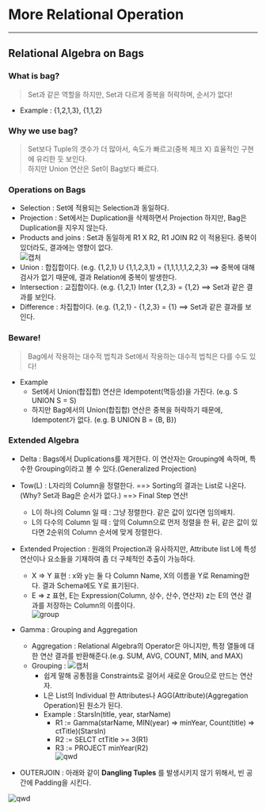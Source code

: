 # More Relational Operation
---
## Relational Algebra on Bags
### What is bag?
> Set과 같은 역할을 하지만, Set과 다르게 중복을 허락하며, 순서가 없다!  
- Example : {1,2,1,3}, {1,1,2}

### Why we use bag?
> Set보다 Tuple의 갯수가 더 많아서, 속도가 빠르고(중복 체크 X) 효율적인 구현에 유리한 듯 보인다.  
> 하지만 Union 연산은 Set이 Bag보다 빠르다.  

### Operations on Bags
- Selection : Set에 적용되는 Selection과 동일하다.
- Projection : Set에서는 Duplication을 삭제하면서 Projection 하지만, Bag은 Duplication을 지우지 않는다.
- Products and joins : Set과 동일하게 R1 X R2, R1 JOIN R2 이 적용된다. 중복이 있더라도, 결과에는 영향이 없다.  
![캡처](https://user-images.githubusercontent.com/71700079/138302285-2c691ce4-fbce-4b2d-ab84-d471586b1569.PNG)  
- Union : 합집합이다. (e.g. {1,2,1} U {1,1,2,3,1} = {1,1,1,1,1,2,2,3} ==> 중복에 대해 검사가 없기 때문에, 결과 Relation에 중복이 발생한다.
- Intersection : 교집합이다. (e.g. {1,2,1} Inter {1,2,3} = {1,2} ==> Set과 같은 결과를 보인다.
- Difference : 차집합이다. (e.g. {1,2,1} - {1,2,3} = {1} ==> Set과 같은 결과를 보인다.

### Beware!
> Bag에서 작용하는 대수적 법칙과 Set에서 작용하는 대수적 법칙은 다를 수도 있다!  
- Example
  - Set에서 Union(합집합) 연산은 Idempotent(멱등성)을 가진다. (e.g. S UNION S = S)
  - 하지만 Bag에서의 Union(합집합) 연산은 중복을 허락하기 때문에, Idempotent가 없다. (e.g.  B UNION B = {B, B})

### Extended Algebra
- Delta : Bags에서 Duplications를 제거한다. 이 연산자는 Grouping에 속하며, 특수한 Grouping이라고 볼 수 있다.(Generalized Projection)
- Tow(L) : L자리의 Column을 정렬한다. ==> Sorting의 결과는 List로 나온다.(Why? Set과 Bag은 순서가 없다.) ==> Final Step 연산!
  - L이 하나의 Column 일 때 : 그냥 정렬한다. 같은 값이 있다면 임의배치.
  - L의 다수의 Column 일 때 : 앞의 Column으로 먼저 정렬을 한 뒤, 같은 값이 있다면 2순위의 Column 순서에 맞게 정렬한다.
- Extended Projection : 원래의 Projection과 유사하지만, Attribute list L에 특성 연산이나 요소들을 기재하여 좀 더 구체적인 추출이 가능하다.
  - X => Y 표현 : x와 y는 둘 다 Column Name, X의 이름을 Y로 Renaming한다. 결과 Schema에도 Y로 표기된다.
  - E => z 표현, E는 Expression(Column, 상수, 산수, 연산자) z는 E의 연산 결과를 저장하는 Column의 이름이다.  
  ![group](https://user-images.githubusercontent.com/71700079/138451018-81218d04-70fa-4c47-acfe-493b9d7bc5d8.jpg)  
  
- Gamma : Grouping and Aggregation
  - Aggregation : Relational Algebra의 Operator은 아니지만, 특정 열들에 대한 연산 결과를 반환해준다.(e.g. SUM, AVG, COUNT, MIN, and MAX)
  - Grouping : ![캡처](https://user-images.githubusercontent.com/71700079/138420418-f1794124-3c0c-4c24-b30b-b6450b7f8593.PNG)  
    - 쉽게 말해 공통점을 Constraints로 걸어서 새로운 Grou으로 만드는 연산자.
    - L은 List의 Individual 한 Attributes나 AGG(Attribute)(Aggregation Operation)된 원소가 된다.
    - Example : StarsIn(title, year, starName)
      - R1 := Gamma(starName, MIN(year) => minYear, Count(title) => ctTitle)(StarsIn)  
      - R2 := SELCT ctTitle >= 3(R1)
      - R3 := PROJECT minYear(R2)  
      ![qwd](https://user-images.githubusercontent.com/71700079/138421093-6ce66357-9532-4198-979a-38a538116525.PNG)

- OUTERJOIN : 아래와 같이 __Dangling Tuples__ 를 발생시키지 않기 위해서, 빈 공간에 Padding을 시킨다.  

![qwd](https://user-images.githubusercontent.com/71700079/138422177-c86abcd9-b4d1-4fa8-8c03-fb98de429eba.PNG)

